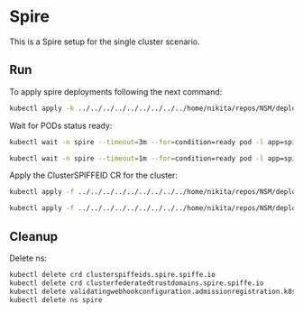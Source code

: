 # Spire

This is a Spire setup for the single cluster scenario.

## Run

To apply spire deployments following the next command:
```bash
kubectl apply -k ../../../../../../../../../home/nikita/repos/NSM/deployments-k8s/examples/spire/single_cluster
```

Wait for PODs status ready:
```bash
kubectl wait -n spire --timeout=3m --for=condition=ready pod -l app=spire-server
```
```bash
kubectl wait -n spire --timeout=1m --for=condition=ready pod -l app=spire-agent
```

Apply the ClusterSPIFFEID CR for the cluster:
```bash
kubectl apply -f ../../../../../../../../../home/nikita/repos/NSM/deployments-k8s/examples/spire/single_cluster/clusterspiffeid-template.yaml
```

```bash
kubectl apply -f ../../../../../../../../../home/nikita/repos/NSM/deployments-k8s/examples/spire/base/clusterspiffeid-webhook-template.yaml
```

## Cleanup

Delete ns:
```bash
kubectl delete crd clusterspiffeids.spire.spiffe.io
kubectl delete crd clusterfederatedtrustdomains.spire.spiffe.io
kubectl delete validatingwebhookconfiguration.admissionregistration.k8s.io/spire-controller-manager-webhook
kubectl delete ns spire
```
